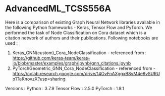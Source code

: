 # AdvancedML_TCSS556A

Here is a comparison of existing Graph Neural Network libraries available in the following Python frameworks - Keras, Tensor Flow and PyTorch.
We performed the task of Node Classification on Cora dataset which is a citation network of authors and their publications.
Following notebooks are used :
1. Keras_GNN(custom)_Cora_NodeClassification - referenced from : https://github.com/keras-team/keras-io/blob/master/examples/graph/ipynb/gnn_citations.ipynb
2. PyTorchGeometric_GNN_Cora_NodeClassification - referenced from - https://colab.research.google.com/drive/14OvFnAXggxB8vM4e8vSURUp1TaKnovzX?usp=sharing

Versions :
Python : 3.7.9
Tensor Flow : 2.5.0
PyTorch : 1.8.1
